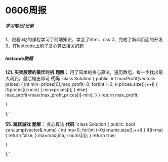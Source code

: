 # 0606周报
##### 学习笔记/记录
1、跟着b站的课程学习了前端知识，学会了html、css
2、完成了新闻页面的开发
3、在leetcode上刷了贪心算法相关的题

##### leetcode刷题
**121. 买卖股票的最佳时机**
**题解：**
用了简单的贪心算法，遍历数组，每一步找出最大利润，最后输出即可
**代码**
`class Solution {
     public:
     int maxProfit(vector<int>& prices) {
     int min=prices[0],max_profit=0;
     for(int i=0; i<prices.size();++i)
     {
     if(prices[i]<min)
     {
     min=prices[i];
     }
     else{
     max_profit=max(max_profit,prices[i]-min);
     }
     }
     return max_profit;

    }
};`

**55. 跳跃游戏**
**题解：**
贪心算法
**代码**
`class Solution {
public:
bool canJump(vector<int>& nums) {
int ma=0;
for(int i=0;i<nums.size();++i)
{
if(i>ma)
{
return false;
}
ma=max(ma,i+nums[i]);
}
return true;

    }
};`